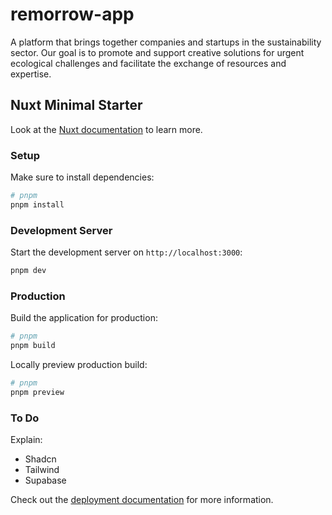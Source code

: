 # remorrow-app

A platform that brings together companies and startups in the sustainability sector. Our goal is to promote and support creative solutions for urgent ecological challenges and facilitate the exchange of resources and expertise.

## Nuxt Minimal Starter

Look at the [Nuxt documentation](https://nuxt.com/docs/getting-started/introduction) to learn more.

### Setup

Make sure to install dependencies:

```bash
# pnpm
pnpm install
```

### Development Server

Start the development server on `http://localhost:3000`:

```bash
pnpm dev
```

### Production

Build the application for production:

```bash
# pnpm
pnpm build
```

Locally preview production build:

```bash
# pnpm
pnpm preview
```

### To Do
Explain:

- Shadcn
- Tailwind
- Supabase

Check out the [deployment documentation](https://nuxt.com/docs/getting-started/deployment) for more information.
